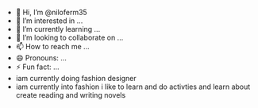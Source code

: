 - 👋 Hi, I’m @niloferm35
- 👀 I’m interested in ...
- 🌱 I’m currently learning ...
- 💞️ I’m looking to collaborate on ...
- 📫 How to reach me ...
- 😄 Pronouns: ...
- ⚡ Fun fact: ...
- iam currently doing fashion designer
- iam currently into fashion
i like to learn and do activties  and learn about create reading
and writing novels
<!---
niloferm35/niloferm35 is a ✨ special ✨ repository because its `README.md` (this file) appears on your GitHub profile.
You can click the Preview link to take a look at your changes.
--->
